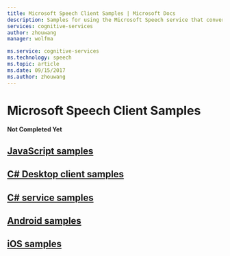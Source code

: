 ```yaml
---
title: Microsoft Speech Client Samples | Microsoft Docs
description: Samples for using the Microsoft Speech service that converts spoken audio to text.
services: cognitive-services
author: zhouwang
manager: wolfma

ms.service: cognitive-services
ms.technology: speech
ms.topic: article
ms.date: 09/15/2017
ms.author: zhouwang
---
```


# Microsoft Speech Client Samples
**Not Completed Yet**


## [JavaScript samples](https://github.com/Azure-Samples/SpeechToText-WebSockets-Javascript)

## [C# Desktop client samples](https://github.com/Azure-Samples/Cognitive-Speech-STT-Windows)

## [C# service samples](https://github.com/Azure-Samples/Cognitive-Speech-STT-ServiceLibrary)

## [Android samples](https://github.com/Azure-Samples/Cognitive-Speech-STT-Android)

## [iOS samples](https://github.com/Azure-Samples/Cognitive-Speech-STT-iOS)